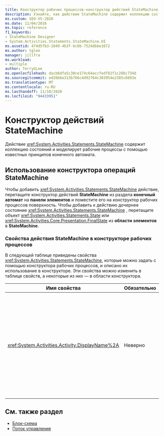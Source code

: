 ```yaml
---
title: Конструктор рабочих процессов-конструктор действий StateMachine
description: Узнайте, как действие StateMachine содержит коллекцию состояний и моделей рабочих процессов, использующих привычную парадигму конечного автомата.
ms.custom: SEO-VS-2020
ms.date: 11/04/2016
ms.topic: reference
f1_keywords:
- StateMachine Designer
- System.Activities.Statements.StateMachine.UI
ms.assetid: 474d5fb3-1049-4b3f-bc6b-7524dbbe1672
ms.author: tglee
manager: jillfra
ms.workload:
- multiple
author: TerryGLee
ms.openlocfilehash: dacb6dfa5c30ce174c64accfedf82f1c288c734d
ms.sourcegitcommit: ed26b6e313b766c4d92764c303954e2385c6693e
ms.translationtype: MT
ms.contentlocale: ru-RU
ms.lasthandoff: 11/10/2020
ms.locfileid: "94433951"
---
```

# <a name="statemachine-activity-designer"></a>Конструктор действий StateMachine

Действие <xref:System.Activities.Statements.StateMachine> содержит коллекцию состояний и моделирует рабочие процессы с помощью известных принципов конечного автомата.

## <a name="using-the-statemachine-activity-designer"></a>Использование конструктора операций StateMachine

Чтобы добавить <xref:System.Activities.Statements.StateMachine> действие, перетащите конструктор действий **StateMachine** из раздела **конечный автомат** на **панели элементов** и поместите его на конструктор рабочих процессов поверхность. Чтобы добавить к действию дочернее состояние <xref:System.Activities.Statements.StateMachine> , перетащите объект <xref:System.Activities.Statements.State> или <xref:System.Activities.Core.Presentation.FinalState> из **области элементов** в **StateMachine**.

### <a name="statemachine-activity-properties-in-the-workflow-designer"></a>Свойства действия StateMachine в конструкторе рабочих процессов

В следующей таблице приведены свойства <xref:System.Activities.Statements.StateMachine>, которые можно задать с помощью конструктора рабочих процессов, и описано их использование в конструкторе. Эти свойства можно изменить в таблице свойств, а некоторые из них ― в области конструктора.

|Имя свойства|Обязательно|Использование|
|-|--------------|-|
|<xref:System.Activities.Activity.DisplayName%2A>|Неверно|Указывает дополнительное понятное имя конструктора действия <xref:System.Activities.Statements.StateMachine> в заголовке. Значение по умолчанию — **StateMachine**. Значение можно дополнительно изменить в таблице свойств или напрямую в заголовке конструктора операций. <xref:System.Activities.Activity.DisplayName%2A> используется в строке навигатора, которая отображается в верхней части конструктора рабочих процессов.<br /><br /> Несмотря на то что свойство <xref:System.Activities.Activity.DisplayName%2A> не является обязательным, его все же рекомендуется использовать.|

## <a name="see-also"></a>См. также раздел

- [Блок-схема](../workflow-designer/flowchart-activity-designer.md)
- [Поток управления](../workflow-designer/control-flow-activity-designers.md)
